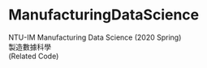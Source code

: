 # ManufacturingDataScience
NTU-IM Manufacturing Data Science (2020 Spring)  
製造數據科學  
(Related Code)
